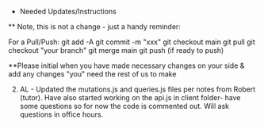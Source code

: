 * Needed Updates/Instructions

** Note, this is not a change - just a handy reminder:

For a Pull/Push: 
git add -A
git commit -m "xxx"
git checkout main
git pull
git checkout "your branch"
git merge main
git push (if ready to push)

**Please initial when you have made necessary changes on your side & add any changes "you" need the rest of us to make

2. AL - Updated the mutations.js and queries.js files per notes from Robert (tutor). Have also started working on the api.js in client folder- have some questions so for now the code is commented out. Will ask questions in office hours. 


